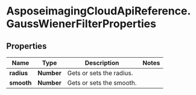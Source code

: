 # AsposeimagingCloudApiReference.GaussWienerFilterProperties

## Properties
Name | Type | Description | Notes
------------ | ------------- | ------------- | -------------
**radius** | **Number** | Gets or sets the radius. | 
**smooth** | **Number** | Gets or sets the smooth. | 


